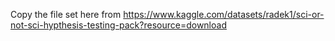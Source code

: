 Copy the file set here from https://www.kaggle.com/datasets/radek1/sci-or-not-sci-hypthesis-testing-pack?resource=download
